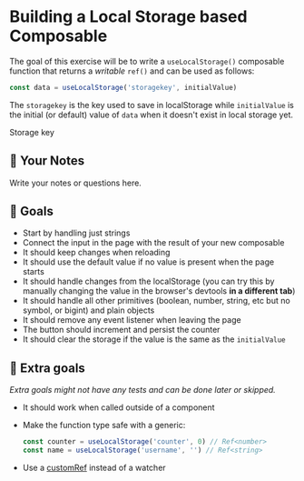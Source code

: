 # Building a Local Storage based Composable

The goal of this exercise will be to write a `useLocalStorage()` composable function that returns a _writable_ `ref()` and can be used as follows:

```js
const data = useLocalStorage('storagekey', initialValue)
```

The `storagekey` is the key used to save in localStorage while `initialValue` is the initial (or default) value of `data` when it doesn't exist in local storage yet.

Storage key

## 📝 Your Notes

Write your notes or questions here.

## 🎯 Goals

- Start by handling just strings
- Connect the input in the page with the result of your new composable
- It should keep changes when reloading
- It should use the default value if no value is present when the page starts
- It should handle changes from the localStorage (you can try this by manually changing the value in the browser's devtools **in a different tab**)
- It should handle all other primitives (boolean, number, string, etc but no symbol, or bigint) and plain objects
- It should remove any event listener when leaving the page
- The button should increment and persist the counter
- It should clear the storage if the value is the same as the `initialValue`

## 💪 Extra goals

_Extra goals might not have any tests and can be done later or skipped._

- It should work when called outside of a component
- Make the function type safe with a generic:

  ```ts
  const counter = useLocalStorage('counter', 0) // Ref<number>
  const name = useLocalStorage('username', '') // Ref<string>
  ```

- Use a [customRef](https://v3.vuejs.org/api/refs-api.html#customref) instead of a watcher
